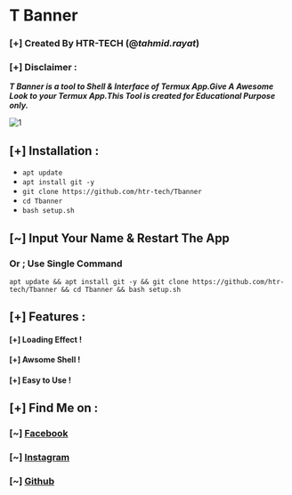 # T Banner
### [+] Created By HTR-TECH (@***tahmid.rayat***)
### [+] Disclaimer :
***T Banner is a tool to Shell & Interface of Termux App.Give A Awesome Look to your Termux App.This Tool is created for Educational Purpose only.***

<img src="https://i.ibb.co/HpHFqL2/Untitled.jpg" alt="1" border="0">

## [+] Installation :

* ```apt update```
* ```apt install git -y```
* ```git clone https://github.com/htr-tech/Tbanner```
* ```cd Tbanner```
* ```bash setup.sh```
## [~] Input Your Name & Restart The App
### Or ; Use Single Command
```
apt update && apt install git -y && git clone https://github.com/htr-tech/Tbanner && cd Tbanner && bash setup.sh
```

## [+] Features :
#### [+] Loading Effect !
#### [+] Awsome Shell !
#### [+] Easy to Use !

## [+] Find Me on :
### [~] [Facebook](https://facebook.com/tahmid.rayat.official/)
### [~] [Instagram](https://instagram.com/tahmid.rayat/)
### [~] [Github](https://github.com/htr-tech/)
